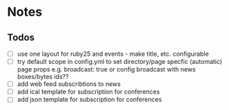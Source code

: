 # Notes


## Todos

- [ ] use one layout for ruby25 and events - make title, etc. configurable
- [ ] try default scope in config.yml to set directory/page specfic (automatic) page props e.g. broadcast: true or config broadcast with news boxes/bytes ids??
- [ ]  add web feed subscribtions to news
- [ ]  add ical template for subscription for conferences
- [ ]  add json template for subscription for conferences
